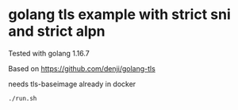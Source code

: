 # golang tls example with strict sni and strict alpn

Tested with golang 1.16.7

Based on https://github.com/denji/golang-tls

needs tls-baseimage already in docker


```bash
./run.sh
```